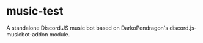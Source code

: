 # music-test
A standalone Discord.JS music bot based on DarkoPendragon's discord.js-musicbot-addon module.
